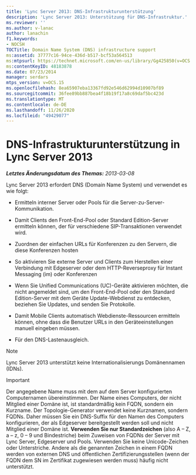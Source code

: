 ```yaml
---
title: 'Lync Server 2013: DNS-Infrastrukturunterstützung'
description: 'Lync Server 2013: Unterstützung für DNS-Infrastruktur.'
ms.reviewer: ''
ms.author: v-lanac
author: lanachin
f1.keywords:
- NOCSH
TOCTitle: Domain Name System (DNS) infrastructure support
ms:assetid: 37777c16-94ce-436d-b517-bcf53a564513
ms:mtpsurl: https://technet.microsoft.com/en-us/library/Gg425850(v=OCS.15)
ms:contentKeyID: 48183878
ms.date: 07/23/2014
manager: serdars
mtps_version: v=OCS.15
ms.openlocfilehash: 8ea65907eba13367fd92e546d62994d10907bf89
ms.sourcegitcommit: 36fee89bb887bea4f18b19f17a8c69daf5bc423d
ms.translationtype: MT
ms.contentlocale: de-DE
ms.lasthandoff: 11/26/2020
ms.locfileid: "49429077"
---
```

# <a name="dns-infrastructure-support-in-lync-server-2013"></a>DNS-Infrastrukturunterstützung in Lync Server 2013

<div data-xmlns="http://www.w3.org/1999/xhtml">

<div class="topic" data-xmlns="http://www.w3.org/1999/xhtml" data-msxsl="urn:schemas-microsoft-com:xslt" data-cs="https://msdn.microsoft.com/">

<div data-asp="https://msdn2.microsoft.com/asp">



</div>

<div id="mainSection">

<div id="mainBody">

<span> </span>

_**Letztes Änderungsdatum des Themas:** 2013-03-08_

Lync Server 2013 erfordert DNS (Domain Name System) und verwendet es wie folgt:

  - Ermitteln interner Server oder Pools für die Server-zu-Server-Kommunikation.

  - Damit Clients den Front-End-Pool oder Standard Edition-Server ermitteln können, der für verschiedene SIP-Transaktionen verwendet wird.

  - Zuordnen der einfachen URLs für Konferenzen zu den Servern, die diese Konferenzen hosten

  - So aktivieren Sie externe Server und Clients zum Herstellen einer Verbindung mit Edgeserver oder dem HTTP-Reverseproxy für Instant Messaging (im) oder Konferenzen

  - Wenn Sie Unified Communications (UC)-Geräte aktivieren möchten, die nicht angemeldet sind, um den Front-End-Pool oder den Standard Edition-Server mit dem Geräte Update-Webdienst zu entdecken, beziehen Sie Updates, und senden Sie Protokolle.

  - Damit Mobile Clients automatisch Webdienste-Ressourcen ermitteln können, ohne dass die Benutzer URLs in den Geräteeinstellungen manuell eingeben müssen.

  - Für den DNS-Lastenausgleich.

<div>


> [!NOTE]  
> Lync Server 2013 unterstützt keine Internationalisierungs Domänennamen (IDNs).



</div>

<div>


> [!IMPORTANT]  
> Der angegebene Name muss mit dem auf dem Server konfigurierten Computernamen übereinstimmen. Der Name eines Computers, der nicht Mitglied einer Domäne ist, ist standardmäßig kein FQDN, sondern ein Kurzname. Der Topologie-Generator verwendet keine Kurznamen, sondern FQDNs. Daher müssen Sie ein DNS-Suffix für den Namen des Computers konfigurieren, der als Edgeserver bereitgestellt werden soll und nicht Mitglied einer Domäne ist. <STRONG>Verwenden Sie nur Standardzeichen</STRONG> (also A – Z, a – z, 0 – 9 und Bindestriche) beim Zuweisen von FQDNs der Server mit Lync Server, Edgeserver und Pools. Verwenden Sie keine Unicode-Zeichen oder Unterstriche. Andere als die genannten Zeichen in einem FQDN werden von externen DNS und öffentlichen Zertifizierungsstellen (wenn der FQDN dem SN im Zertifikat zugewiesen werden muss) häufig nicht unterstützt.



</div>

</div>

<span> </span>

</div>

</div>

</div>

